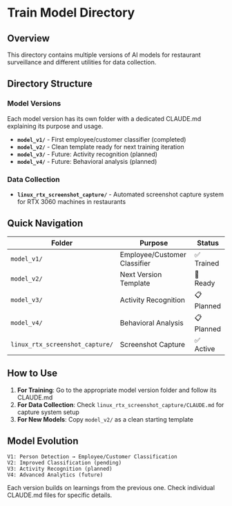 # Train Model Directory

## Overview
This directory contains multiple versions of AI models for restaurant surveillance and different utilities for data collection.

## Directory Structure

### Model Versions
Each model version has its own folder with a dedicated CLAUDE.md explaining its purpose and usage.

- **`model_v1/`** - First employee/customer classifier (completed)
- **`model_v2/`** - Clean template ready for next training iteration
- **`model_v3/`** - Future: Activity recognition (planned)
- **`model_v4/`** - Future: Behavioral analysis (planned)

### Data Collection
- **`linux_rtx_screenshot_capture/`** - Automated screenshot capture system for RTX 3060 machines in restaurants

## Quick Navigation

| Folder | Purpose | Status |
|--------|---------|--------|
| `model_v1/` | Employee/Customer Classifier | ✅ Trained |
| `model_v2/` | Next Version Template | 🔄 Ready |
| `model_v3/` | Activity Recognition | 📋 Planned |
| `model_v4/` | Behavioral Analysis | 📋 Planned |
| `linux_rtx_screenshot_capture/` | Screenshot Capture | ✅ Active |

## How to Use

1. **For Training**: Go to the appropriate model version folder and follow its CLAUDE.md
2. **For Data Collection**: Check `linux_rtx_screenshot_capture/CLAUDE.md` for capture system setup
3. **For New Models**: Copy `model_v2/` as a clean starting template

## Model Evolution

```
V1: Person Detection → Employee/Customer Classification
V2: Improved Classification (pending)
V3: Activity Recognition (planned)
V4: Advanced Analytics (future)
```

Each version builds on learnings from the previous one. Check individual CLAUDE.md files for specific details.